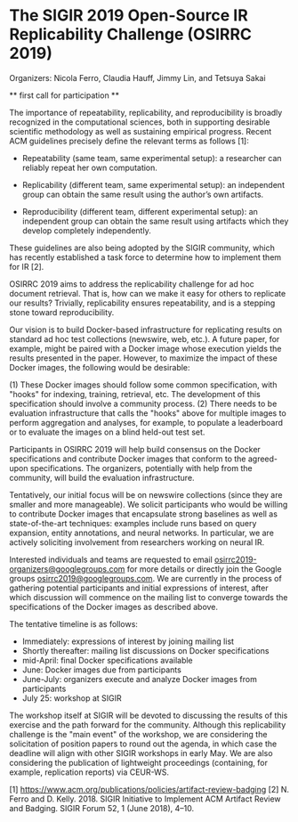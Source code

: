 
# The SIGIR 2019 Open-Source IR Replicability Challenge (OSIRRC 2019)

Organizers: Nicola Ferro, Claudia Hauff, Jimmy Lin, and Tetsuya Sakai

** first call for participation **

The importance of repeatability, replicability, and reproducibility is broadly recognized in the computational sciences, both in supporting desirable scientific methodology as well as sustaining empirical progress. Recent ACM guidelines precisely define the relevant terms as follows [1]:

- Repeatability (same team, same experimental setup): a researcher can reliably repeat her own computation.

- Replicability (different team, same experimental setup): an independent group can obtain the same result using the author’s own artifacts.

- Reproducibility (different team, different experimental setup): an independent group can obtain the same result using artifacts which they develop completely independently.

These guidelines are also being adopted by the SIGIR community, which has recently established a task force to determine how to implement them for IR [2].

OSIRRC 2019 aims to address the replicability challenge for ad hoc document retrieval. That is, how can we make it easy for others to replicate our results? Trivially, replicability ensures repeatability, and is a stepping stone toward reproducibility.

Our vision is to build Docker-based infrastructure for replicating results on standard ad hoc test collections (newswire, web, etc.). A future paper, for example, might be paired with a Docker image whose execution yields the results presented in the paper. However, to maximize the impact of these Docker images, the following would be desirable:

(1) These Docker images should follow some common specification, with "hooks" for indexing, training, retrieval, etc. The development of this specification should involve a community process.
(2) There needs to be evaluation infrastructure that calls the "hooks" above for multiple images to perform aggregation and analyses, for example, to populate a leaderboard or to evaluate the images on a blind held-out test set.

Participants in OSIRRC 2019 will help build consensus on the Docker specifications and contribute Docker images that conform to the agreed-upon specifications. The organizers, potentially with help from the community, will build the evaluation infrastructure.

Tentatively, our initial focus will be on newswire collections (since they are smaller and more manageable). We solicit participants who would be willing to contribute Docker images that encapsulate strong baselines as well as state-of-the-art techniques: examples include runs based on query expansion, entity annotations, and neural networks. In particular, we are actively soliciting involvement from researchers working on neural IR.

Interested individuals and teams are requested to email osirrc2019-organizers@googlegroups.com for more details or directly join the Google groups osirrc2019@googlegroups.com. We are currently in the process of gathering potential participants and initial expressions of interest, after which discussion will commence on the mailing list to converge towards the specifications of the Docker images as described above.

The tentative timeline is as follows:

- Immediately: expressions of interest by joining mailing list
- Shortly thereafter: mailing list discussions on Docker specifications
- mid-April: final Docker specifications available
- June: Docker images due from participants
- June-July: organizers execute and analyze Docker images from participants
- July 25: workshop at SIGIR

The workshop itself at SIGIR will be devoted to discussing the results of this exercise and the path forward for the community. Although this replicability challenge is the "main event" of the workshop, we are considering the solicitation of position papers to round out the agenda, in which case the deadline will align with other SIGIR workshops in early May. We are also considering the publication of lightweight proceedings (containing, for example, replication reports) via CEUR-WS.

[1] https://www.acm.org/publications/policies/artifact-review-badging
[2] N. Ferro and D. Kelly. 2018. SIGIR Initiative to Implement ACM Artifact Review and Badging. SIGIR Forum 52, 1 (June 2018), 4–10.
